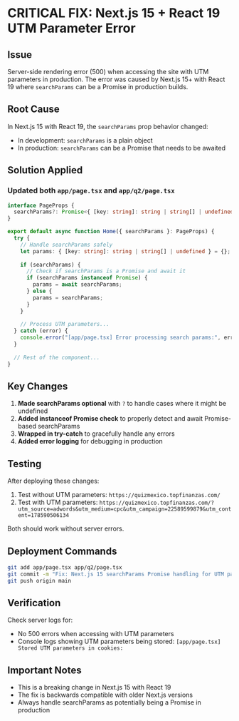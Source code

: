 # CRITICAL FIX: Next.js 15 + React 19 UTM Parameter Error

## Issue

Server-side rendering error (500) when accessing the site with UTM parameters in production. The error was caused by Next.js 15+ with React 19 where `searchParams` can be a Promise in production builds.

## Root Cause

In Next.js 15 with React 19, the `searchParams` prop behavior changed:

- In development: `searchParams` is a plain object
- In production: `searchParams` can be a Promise that needs to be awaited

## Solution Applied

### Updated both `app/page.tsx` and `app/q2/page.tsx`

```typescript
interface PageProps {
  searchParams?: Promise<{ [key: string]: string | string[] | undefined }> | { [key: string]: string | string[] | undefined };
}

export default async function Home({ searchParams }: PageProps) {
  try {
    // Handle searchParams safely
    let params: { [key: string]: string | string[] | undefined } = {};
    
    if (searchParams) {
      // Check if searchParams is a Promise and await it
      if (searchParams instanceof Promise) {
        params = await searchParams;
      } else {
        params = searchParams;
      }
    }
    
    // Process UTM parameters...
  } catch (error) {
    console.error("[app/page.tsx] Error processing search params:", error);
  }
  
  // Rest of the component...
}
```

## Key Changes

1. **Made searchParams optional** with `?` to handle cases where it might be undefined
2. **Added instanceof Promise check** to properly detect and await Promise-based searchParams
3. **Wrapped in try-catch** to gracefully handle any errors
4. **Added error logging** for debugging in production

## Testing

After deploying these changes:

1. Test without UTM parameters: `https://quizmexico.topfinanzas.com/`
2. Test with UTM parameters: `https://quizmexico.topfinanzas.com/?utm_source=adwords&utm_medium=cpc&utm_campaign=22589599879&utm_content=178590506134`

Both should work without server errors.

## Deployment Commands

```bash
git add app/page.tsx app/q2/page.tsx
git commit -m "Fix: Next.js 15 searchParams Promise handling for UTM parameters"
git push origin main
```

## Verification

Check server logs for:

- No 500 errors when accessing with UTM parameters
- Console logs showing UTM parameters being stored: `[app/page.tsx] Stored UTM parameters in cookies:`

## Important Notes

- This is a breaking change in Next.js 15 with React 19
- The fix is backwards compatible with older Next.js versions
- Always handle searchParams as potentially being a Promise in production
